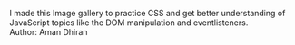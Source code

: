 I made this Image gallery to practice CSS and get better understanding of JavaScript topics like the DOM manipulation and eventlisteners. <br>
Author: Aman Dhiran
